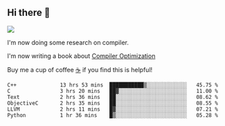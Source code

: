 


<!--
**liusy58/liusy58** is a ✨ _special_ ✨ repository because its `README.md` (this file) appears on your GitHub profile.

Here are some ideas to get you started:

- 🔭 I’m currently working on ...
- 🌱 I’m currently learning ...
- 👯 I’m looking to collaborate on ...
- 🤔 I’m looking for help with ...
- 💬 Ask me about ...
- 📫 How to reach me: ...
- 😄 Pronouns: ...
- ⚡ Fun fact: ...
-->
<!--
![](https://komarev.com/ghpvc/?username=liusy58&color=brightgreen&label=PROFILE+VIEWS)




- 🔭 I’m currently working on my .
- 📫 How to reach me:plz contact me by [email](liusy58@,ail2.sysu.edu.cn) or WeChat(LIUSIYU_58)
- 🏫 I'm an undergraduate in Sun-Yat-sen University majoring in the computer science. Expected to graduate in Spring 2021.
- 👯 I'm now interested in System such as OS, Compiler and Database. 
- 🤔 I’m looking for help with Database System.
-->

## Hi there 👋
![](https://komarev.com/ghpvc/?username=liusy58&color=brightgreen&label=PROFILE+VIEWS)



I'm now doing some research on compiler.

I'm now writing a book about [Compiler Optimization](https://github.com/liusy58/CompilerNotes) 

Buy me a cup of coffee [☕️](https://user-images.githubusercontent.com/45984215/202376581-4837a283-4812-4063-82bc-cc9c3101d3a5.jpg) if you find this is helpful!


 <!--START_SECTION:waka-->

```text
C++              13 hrs 53 mins  ███████████▒░░░░░░░░░░░░░   45.75 %
C                3 hrs 20 mins   ██▓░░░░░░░░░░░░░░░░░░░░░░   11.00 %
Text             2 hrs 36 mins   ██░░░░░░░░░░░░░░░░░░░░░░░   08.62 %
ObjectiveC       2 hrs 35 mins   ██░░░░░░░░░░░░░░░░░░░░░░░   08.55 %
LLVM             2 hrs 11 mins   █▓░░░░░░░░░░░░░░░░░░░░░░░   07.21 %
Python           1 hr 36 mins    █▒░░░░░░░░░░░░░░░░░░░░░░░   05.28 %
```

<!--END_SECTION:waka-->

